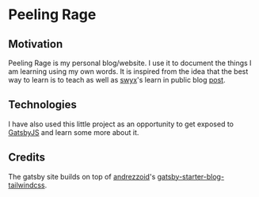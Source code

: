# Peeling Rage

## Motivation

Peeling Rage is my personal blog/website. I use it to document the things I am learning using my own words. It is inspired from the idea that the best way to learn is to teach as well as [swyx](https://github.com/sw-yx)'s learn in public blog [post](https://www.swyx.io/writing/learn-in-public/).

## Technologies

I have also used this little project as an opportunity to get exposed to [GatsbyJS](https://www.gatsbyjs.org/) and learn some more about it.

## Credits

The gatsby site builds on top of [andrezzoid](https://github.com/andrezzoid/)'s [gatsby-starter-blog-tailwindcss](https://www.gatsbyjs.org/starters/andrezzoid/gatsby-starter-blog-tailwindcss/).
